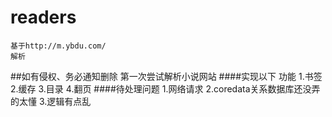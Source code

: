 # readers
    基于http://m.ybdu.com/
    解析
##如有侵权、务必通知删除
第一次尝试解析小说网站
####实现以下 功能
        1.书签
        2.缓存
        3.目录
        4.翻页
####待处理问题
        1.网络请求
        2.coredata关系数据库还没弄的太懂
        3.逻辑有点乱
